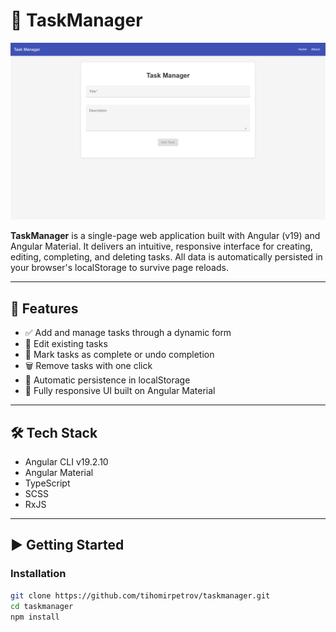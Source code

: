 # 📝 TaskManager

![Task Manager Screenshot](img.png)

**TaskManager** is a single-page web application built with Angular (v19) and Angular Material. It delivers an intuitive, responsive interface for creating, editing, completing, and deleting tasks. All data is automatically persisted in your browser's localStorage to survive page reloads.

---

## 🚀 Features

- ✅ Add and manage tasks through a dynamic form
- 📝 Edit existing tasks
- 🎯 Mark tasks as complete or undo completion
- 🗑️ Remove tasks with one click
- 💾 Automatic persistence in localStorage
- 📱 Fully responsive UI built on Angular Material

---

## 🛠️ Tech Stack

- Angular CLI v19.2.10
- Angular Material
- TypeScript
- SCSS
- RxJS

---

## ▶️ Getting Started

### Installation

```bash
git clone https://github.com/tihomirpetrov/taskmanager.git
cd taskmanager
npm install
